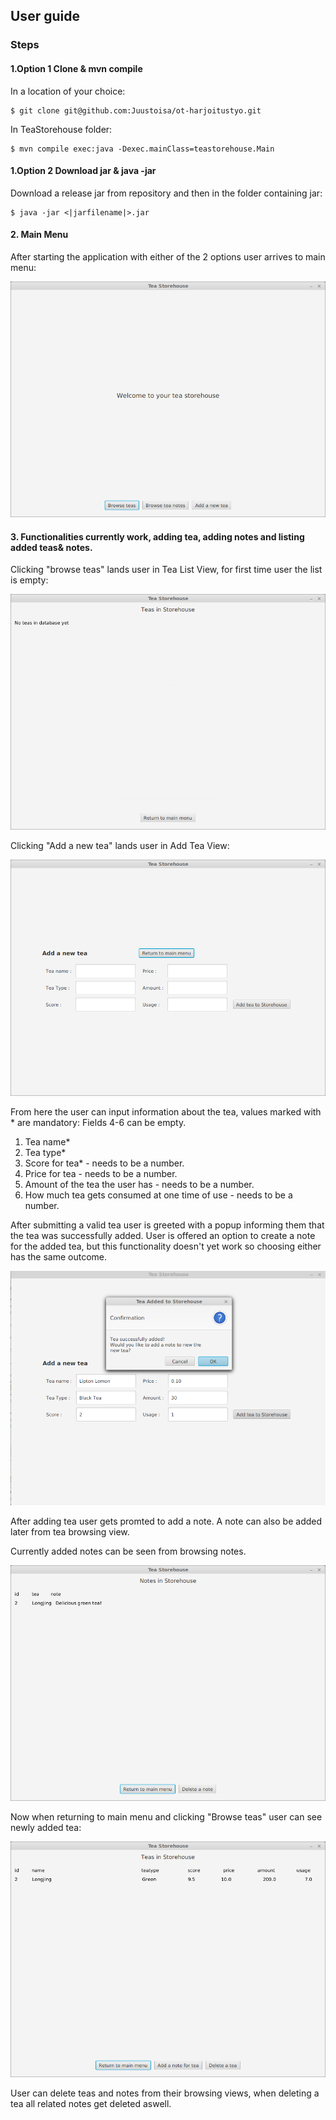 ## User guide

### Steps

#### 1.Option 1 Clone & mvn compile
In a location of your choice:
```console
$ git clone git@github.com:Juustoisa/ot-harjoitustyo.git
```
In TeaStorehouse folder:
```
$ mvn compile exec:java -Dexec.mainClass=teastorehouse.Main
```

#### 1.Option 2 Download jar & java -jar


Download a release jar from repository and then in the folder containing jar:

```console
$ java -jar <|jarfilename|>.jar
```

#### 2. Main Menu
After starting the application with either of the 2 options user arrives to main menu:

![Main menu](https://github.com/Juustoisa/ot-harjoitustyo/blob/master/TeaStorehouse/Documentation/Assets/Mainmenu.png)


#### 3. Functionalities currently work, adding tea, adding notes and listing added teas& notes.
Clicking "browse teas" lands user in Tea List View, for first time user the list is empty:

![Empty tea list](https://github.com/Juustoisa/ot-harjoitustyo/blob/master/TeaStorehouse/Documentation/Assets/EmptyTeaList.png)


Clicking "Add a new tea" lands user in Add Tea View:

![Add a new tea](https://github.com/Juustoisa/ot-harjoitustyo/blob/master/TeaStorehouse/Documentation/Assets/AddNewTea.png)

From here the user can input information about the tea, values marked with * are mandatory:
Fields 4-6 can be empty.

 1. Tea name*
 2. Tea type*
 3. Score for tea*     - needs to be a number.
 4. Price for tea 	- needs to be a number.
 5. Amount of the tea the user has - needs to be a number.
 6. How much tea gets consumed at one time of use - needs to be a number.
 
 After submitting a valid tea user is greeted with a popup informing them that the tea was successfully added.
 User is offered an option to create a note for the added tea, but this functionality doesn't yet work so choosing either has the same outcome.

![New tea added](https://github.com/Juustoisa/ot-harjoitustyo/blob/master/TeaStorehouse/Documentation/Assets/TeaAdded.png)

After adding tea user gets promted to add a note. A note can also be added later from tea browsing view.

Currently added notes can be seen from browsing notes.

![Note list](https://github.com/Juustoisa/ot-harjoitustyo/blob/master/TeaStorehouse/Documentation/Assets/TeaNotes.png)

Now when returning to main menu and clicking "Browse teas" user can see newly added tea:

![New tea in list](https://github.com/Juustoisa/ot-harjoitustyo/blob/master/TeaStorehouse/Documentation/Assets/TeaListWithTea.png)


User can delete teas and notes from their browsing views, when deleting a tea all related notes get deleted aswell.
